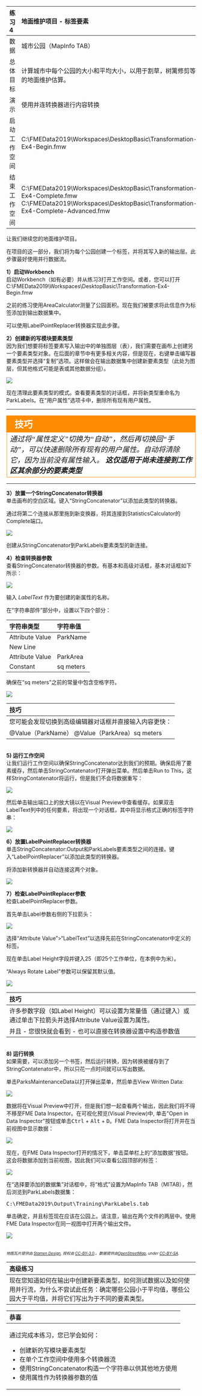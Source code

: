 |  练习4 |  地面维护项目 - 标签要素 |
| :--- | :--- |
| 数据 | 城市公园（MapInfo TAB） |
| 总体目标 | 计算城市中每个公园的大小和平均大小，以用于割草，树篱修剪等的地面维护估算。 |
| 演示 | 使用并连转换器进行内容转换 |
| 启动工作空间 | C:\FMEData2019\Workspaces\DesktopBasic\Transformation-Ex4-Begin.fmw |
| 结束工作空间 | C:\FMEData2019\Workspaces\DesktopBasic\Transformation-Ex4-Complete.fmw C:\FMEData2019\Workspaces\DesktopBasic\Transformation-Ex4-Complete-Advanced.fmw |

让我们继续您的地面维护项目。

在项目的这一部分，我们将为每个公园创建一个标签，并将其写入新的输出层。此步骤最好使用并行数据流。

  
**1）启动Workbench**  
 启动Workbench（如有必要）并从练习3打开工作空间。或者，您可以打开C:\FMEData2019\Workspaces\DesktopBasic\Transformation-Ex4-Begin.fmw

之前的练习使用AreaCalculator测量了公园面积。现在我们被要求将此信息作为标签添加到输出数据集中。

可以使用LabelPointReplacer转换器实现此步骤。

  
**2）创建新的写模块要素类型**  
因为我们想要将标签要素写入输出中的单独图层（表），我们需要在画布上创建另一个要素类型对象。在后面的章节中有更多相关内容，但是现在，右键单击编写器要素类型并选择“复制”选项。这样做会在输出数据集中创建新要素类型（此处为图层，但其他格式可能是表或其他数据分组）。

![](./Images/Img2.230.Ex4.DuplicateFeatureType.png)

现在清理此要素类型的模式。查看要素类型的对话框，并将新类型重命名为ParkLabels。在“用户属性”选项卡中，删除所有现有用户属性。

---

<!--Tip Section-->

<table style="border-spacing: 0px">
<tr>
<td style="vertical-align:middle;background-color:darkorange;border: 2px solid darkorange">
<i class="fa fa-info-circle fa-lg fa-pull-left fa-fw" style="color:white;padding-right: 12px;vertical-align:text-top"></i>
<span style="color:white;font-size:x-large;font-weight: bold;font-family:serif">技巧</span>
</td>
</tr>

<tr>
<td style="border: 1px solid darkorange">
<span style="font-family:serif; font-style:italic; font-size:larger">
通过将“属性定义”切换为“自动”，然后再切换回“手动”，可以快速删除所有现有的用户属性。自动将清除它，因为当前没有属性输入。 <strong>这仅适用于尚未连接到工作区其余部分的要素类型</strong>
</span>
</td>
</tr>
</table>

---


**3）放置一个StringConcatenator转换器**  
单击画布的空白区域。键入“StringConcatenator”以添加此类型的转换器。

通过将第二个连接从那里拖到新变换器，将其连接到StatisticsCalculator的Complete端口。

![](./Images/Img2.231.Ex4.StringConcatenatorCanvas.png)

创建从StringConcatenator到ParkLabels要素类型的新连接。

  
**4）检查转换器参数**  
查看StringConcatenator转换器的参数。有基本和高级对话框，基本对话框如下所示：

![](./Images/Img2.232.Ex4.StringConcatenatorEmptyParams.png)

输入 _LabelText_ 作为要创建的新属性的名称。

在“字符串部件”部分中，设置以下四个部分：

| 字符串类型 | 字符串值 |
| :--- | :--- |
| Attribute Value | ParkName |
| New Line |  |
| Attribute Value | ParkArea |
| Constant |  sq meters |

确保在“sq meters”之前的常量中包含空格字符。

![](./Images/Img2.233.Ex4.StringConcatenatorParams.png)

|  技巧 |
| :--- |
|  您可能会发现切换到高级编辑器对话框并直接输入内容更快： |
|  @Value（ParkName） @Value（ParkArea）sq meters |


<br>**5) 运行工作空间**
<br>让我们运行工作空间以确保StringConcatenator达到我们的预期。确保启用了要素缓存，然后单击StringContatenator打开弹出菜单。然后单击Run to This，这样StringContatenator将运行，但是我们不会将数据重写：

![](./Images/Img2.234.Ex4.RunToStringConcat.png)

然后单击输出端口上的放大镜以在Visual Preview中查看缓存。如果双击LabelText列中的任何要素，将出现一个对话框，其中将显示格式正确的标签字符串：

![](./Images/Img2.235.Ex4.StringConcatVP.png)

**6）放置LabelPointReplacer转换器**  
单击StringConcatenator:Output和ParkLabels要素类型之间的连接。键入“LabelPointReplacer”以添加此类型的转换器。

将添加新转换器并自动连接这两个对象。

![](./Images/Img2.236.Ex4.LabelPointReplacerCanvas.png)

  
**7）检查LabelPointReplacer参数**  
检查LabelPointReplacer参数。

首先单击Label参数右侧的下拉箭头：

![](./Images/Img2.237.Ex4.LabelEditDialog.png)

选择“Attribute Value”&gt;“LabelText”以选择先前在StringConcatenator中定义的标签。

现在单击Label Height字段并键入25（即25个工作单位，在本例中为米）。

“Always Rotate Label”参数可以保留其默认值。

![](./Images/Img2.238.Ex4.LabelPointReplacerParameters.png)


|  技巧 |
| :--- |
|  许多参数字段（如Label Height）可以设置为常量值（通过键入）或通过单击下拉箭头并选择Attribute Value设置为属性。  |
|  并且 - 您很快就会看到 - 也可以直接在转换器设置中构造参数值 |


<br>**8) 运行转换**
<br>如果需要，可以添加另一个书签，然后运行转换，因为转换被缓存到了StringContatenator中，所以只花一点时间就可以写出数据。

单击ParksMaintenanceData以打开弹出菜单，然后单击View Written Data:

![](./Images/Img2.239.Ex4.ViewWrittenData.png)

数据将在Visual Preview中打开，但是我们想一起查看两个输出，因此我们将不得不移至FME Data Inspector。在可视化预览(Visual Preview)中, 单击"Open in Data Inspector"按钮或单击<kbd>Ctrl</kbd> + <kbd>Alt</kbd> + <kbd>D</kbd>。FME Data Inspector将打开并在当前视图中显示数据：

![](./Images/Img2.240.Ex4.OpenInDI.png)

现在，在FME Data Inspector打开的情况下，单击菜单栏上的“添加数据”按钮。这会将数据添加到当前视图，因此我们可以查看公园顶部的标签：

![](./Images/Img2.241.Ex4.AddDataToView.png)

在“选择要添加的数据集”对话框中，将“格式”设置为MapInfo TAB（MITAB），然后浏览到ParkLabels数据集：

<pre>
C:\FMEData2019\Output\Training\ParkLabels.tab
</pre>

单击确定，并且标签现在应该在公园上。请注意，输出在两个文件的两层中。使用FME Data Inspector在同一视图中打开两个输出文件。

![](./Images/Img2.242.Ex4.LabelsInDIView.png)

<br><span style="font-style:italic;font-size:x-small">地图瓦片提供由 <a href="https://stamen.com">Stamen Design</a>, 授权由 <a href="https://creativecommons.org/licenses/by/3.0">CC-BY-3.0</a>.。数据提供由<a href="http://openstreetmap.org">OpenStreetMap</a>, under <a href="http://creativecommons.org/licenses/by-sa/3.0">CC-BY-SA</a>.



|  高级练习 |
| :--- |
|  现在您知道如何在输出中创建新要素类型，如何测试数据以及如何使用并行流，为什么不尝试此任务：确定哪些公园小于平均值，哪些公园大于平均值，并将它们写出为于不同的要素类型。 |

<table>
  <thead>
    <tr>
      <th style="text-align:left">恭喜</th>
    </tr>
  </thead>
  <tbody>
    <tr>
      <td style="text-align:left">
        <p>通过完成本练习，您已学会如何：
          <br />
        </p>
        <ul>
          <li>创建新的写模块要素类型</li>
          <li>在单个工作空间中使用多个转换器流</li>
          <li>使用StringConcatenator构造一个字符串以供其他地方使用</li>
          <li>使用属性作为转换器参数的值</li>
        </ul>
      </td>
    </tr>
  </tbody>
</table>
